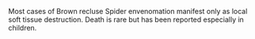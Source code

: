 Most cases of Brown recluse Spider envenomation manifest only as local soft tissue destruction. Death is rare but has been reported especially in children.